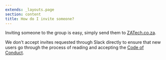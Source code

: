 ```yaml
---
extends: _layouts.page
section: content
title: How do I invite someone?
---
```


Inviting someone to the group is easy, simply send them to [ZATech.co.za](https://zatech.co.za).

We don't accept invites requested through Slack directly to ensure that new users go through the process of reading and accepting the [Code of Conduct](https://github.com/zatech/code-of-conduct).

